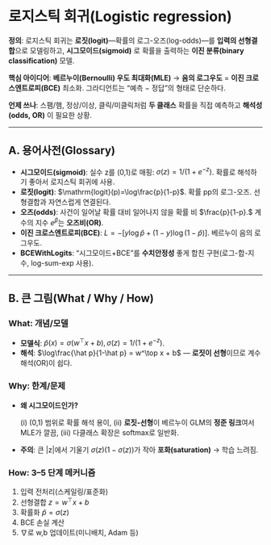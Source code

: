 # 로지스틱 회귀(Logistic regression)  
**정의**: 로지스틱 회귀는 **로짓(logit)**—확률의 로그-오즈(log-odds)—를 **입력의 선형결합**으로 모델링하고, **시그모이드(sigmoid)** 로 확률을 출력하는 **이진 분류(binary classification)** 모델.

**핵심 아이디어**: **베르누이(Bernoulli) 우도 최대화(MLE)** → **음의 로그우도** = **이진 크로스엔트로피(BCE)** 최소화. 그라디언트는 “예측 − 정답”의 형태로 단순하다. 

**언제 쓰나**: 스팸/햄, 정상/이상, 클릭/미클릭처럼 **두 클래스** 확률을 직접 예측하고 **해석성(odds, OR)** 이 필요한 상황. 

---

## A. 용어사전(Glossary)

- **시그모이드(sigmoid)**: 실수 z를 (0,1)로 매핑: $\sigma(z)=1/(1+e^{-z})$. 확률로 해석하기 좋아서 로지스틱 회귀에 사용.
- **로짓(logit)**: $\mathrm{logit}(p)=\log\frac{p}{1-p}$. 확률 pp의 로그-오즈. 선형결합과 자연스럽게 연결된다.
- **오즈(odds)**: 사건이 일어날 확률 대비 일어나지 않을 확률 비 $\frac{p}{1-p}.$ 계수의 지수 $e^{\beta}$는 **오즈비(OR)**.
- **이진 크로스엔트로피(BCE)**: $L=-[y\log \hat p + (1-y)\log(1-\hat p)]$. 베르누이 음의 로그우도.
- **BCEWithLogits**: “시그모이드+BCE”를 **수치안정성** 좋게 합친 구현(로그-합-지수, log-sum-exp 사용).

---

## B. 큰 그림(What / Why / How)

### What: 개념/모델

- **모델식**: $\hat p(x)=\sigma(w^\top x + b), \sigma(z)=1/(1+e^{-z})$.
- **해석**: $\log\frac{\hat p}{1-\hat p} = w^\top x + b$ — **로짓이 선형**이므로 계수 해석(OR)이 쉽다.

### Why: 한계/문제

- **왜 시그모이드인가?**
    
    (i) (0,1) 범위로 확률 해석 용이, (ii) **로짓-선형**이 베르누이 GLM의 **정준 링크**여서 MLE가 깔끔, (iii) 다클래스 확장은 softmax로 일반화.
    
- **주의**: 큰 |z|에서 기울기 $\sigma(z)(1-\sigma(z))$가 작아 **포화(saturation)** → 학습 느려짐.

### How: 3–5 단계 메커니즘

1. 입력 전처리(스케일링/표준화)
2. 선형결합 $z=w^\top x + b$
3. 확률화 $\hat p=\sigma(z)$
4. BCE 손실 계산
5. ∇로 w,b 업데이트(미니배치, Adam 등)